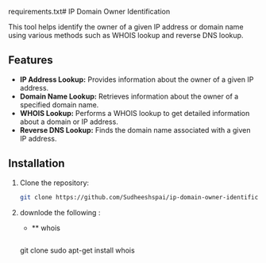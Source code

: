 requirements.txt# IP Domain Owner Identification

This tool helps identify the owner of a given IP address or domain name using various methods such as WHOIS lookup and reverse DNS lookup.

## Features

- **IP Address Lookup:** Provides information about the owner of a given IP address.
- **Domain Name Lookup:** Retrieves information about the owner of a specified domain name.
- **WHOIS Lookup:** Performs a WHOIS lookup to get detailed information about a domain or IP address.
- **Reverse DNS Lookup:** Finds the domain name associated with a given IP address.

## Installation

1. Clone the repository:

   ```bash
   git clone https://github.com/Sudheeshspai/ip-domain-owner-identification.git.IP oR DoMaIn 
2. downlode the following :
   - ** whois
        ```bash
   git clone
       sudo apt-get install whois
   